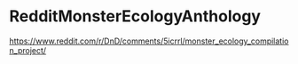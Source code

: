 # RedditMonsterEcologyAnthology
https://www.reddit.com/r/DnD/comments/5icrrl/monster_ecology_compilation_project/
